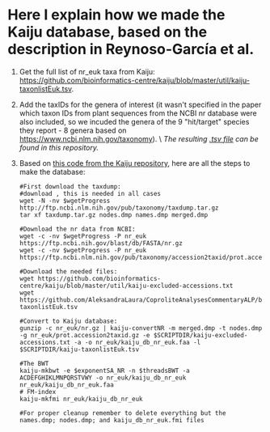 # Here I explain how we made the Kaiju database, based on the description in Reynoso-García et al.

1. Get the full list of nr_euk taxa from Kaiju: https://github.com/bioinformatics-centre/kaiju/blob/master/util/kaiju-taxonlistEuk.tsv. 

2. Add the taxIDs for the genera of interest (it wasn't specified in the paper which taxon IDs from plant sequences from the NCBI nr database were also included, so we incuded the genera of the 9 "hit/target" species they report - 8 genera based on https://www.ncbi.nlm.nih.gov/taxonomy). \\ *The resulting [.tsv file](https://github.com/AleksandraLaura/CoproliteAnalysesCommentaryALP/blob/main/2.%20Kaiju/kaiju-taxonlistEuk.tsv) can be found in this repository.*
    
3. Based on [this code from the Kaiju repository]([https://github.com/AleksandraLaura/CoproliteAnalysesCommentaryALP/blob/main/2.%20Kaiju/kaiju-taxonlistEuk.tsv](https://github.com/bioinformatics-centre/kaiju/blob/master/util/kaiju-makedb)), here are all the steps to make the database: 
   ```
   #First download the taxdump:
   #download , this is needed in all cases
   wget -N -nv $wgetProgress http://ftp.ncbi.nlm.nih.gov/pub/taxonomy/taxdump.tar.gz
   tar xf taxdump.tar.gz nodes.dmp names.dmp merged.dmp
   
   #Download the nr data from NCBI:
   wget -c -nv $wgetProgress -P nr_euk https://ftp.ncbi.nih.gov/blast/db/FASTA/nr.gz
   wget -c -nv $wgetProgress -P nr_euk https://ftp.ncbi.nlm.nih.gov/pub/taxonomy/accession2taxid/prot.accession2taxid.gz

   #Download the needed files:
   wget https://github.com/bioinformatics-centre/kaiju/blob/master/util/kaiju-excluded-accessions.txt
   wget https://github.com/AleksandraLaura/CoproliteAnalysesCommentaryALP/blob/main/2.%20Kaiju/kaiju-taxonlistEuk.tsv

   #Convert to Kaiju database:
   gunzip -c nr_euk/nr.gz | kaiju-convertNR -m merged.dmp -t nodes.dmp -g nr_euk/prot.accession2taxid.gz -e $SCRIPTDIR/kaiju-excluded-accessions.txt -a -o nr_euk/kaiju_db_nr_euk.faa -l $SCRIPTDIR/kaiju-taxonlistEuk.tsv

   #The BWT
   kaiju-mkbwt -e $exponentSA_NR -n $threadsBWT -a ACDEFGHIKLMNPQRSTVWY -o nr_euk/kaiju_db_nr_euk nr_euk/kaiju_db_nr_euk.faa
   # FM-index
   kaiju-mkfmi nr_euk/kaiju_db_nr_euk

   #For proper cleanup remember to delete everything but the names.dmp; nodes.dmp; and kaiju_db_nr_euk.fmi files
   ```
